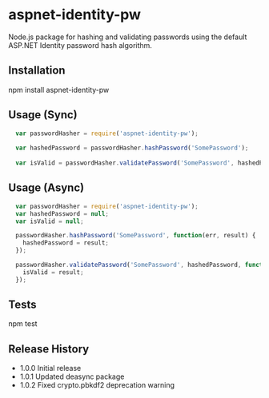 aspnet-identity-pw
==================

Node.js package for hashing and validating passwords using the default ASP.NET Identity password hash algorithm.

## Installation

  npm install aspnet-identity-pw

## Usage (Sync)
```javascript
  var passwordHasher = require('aspnet-identity-pw');
  
  var hashedPassword = passwordHasher.hashPassword('SomePassword');
  
  var isValid = passwordHasher.validatePassword('SomePassword', hashedPassword);
  ```

## Usage (Async)
```javascript
  var passwordHasher = require('aspnet-identity-pw');
  var hashedPassword = null;
  var isValid = null;

  passwordHasher.hashPassword('SomePassword', function(err, result) {
    hashedPassword = result;
  });

  passwordHasher.validatePassword('SomePassword', hashedPassword, function(err, result) {
    isValid = result;
  });
```
## Tests

  npm test

## Release History

* 1.0.0 Initial release
* 1.0.1 Updated deasync package
* 1.0.2 Fixed crypto.pbkdf2 deprecation warning
